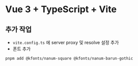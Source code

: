 # Vue 3 + TypeScript + Vite

## 추가 작업

- `vite.config.ts` 에 server proxy 및 resolve 설정 추가
- 폰트 추가

```
pnpm add @kfonts/nanum-square @kfonts/nanum-barun-gothic
```
